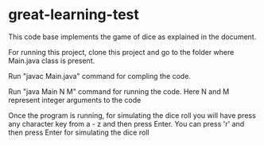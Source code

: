 # great-learning-test

This code base implements the game of dice as explained in the document.

For running this project, clone this project and go to the folder where Main.java class is present.

Run "javac Main.java" command for compling the code.

Run "java Main N M" command for running the code. Here N and M represent integer arguments to the code

Once the program is running, for simulating the dice roll you will have press any character key from a - z and then press Enter. You can press 'r' and then press Enter for simulating the dice roll
